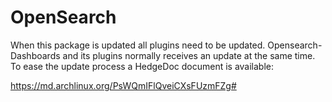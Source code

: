 # OpenSearch

When this package is updated all plugins need to be updated. Opensearch-Dashboards and its plugins normally receives an update at the same time. To ease the update process a HedgeDoc document is available:

https://md.archlinux.org/PsWQmIFlQveiCXsFUzmFZg#
